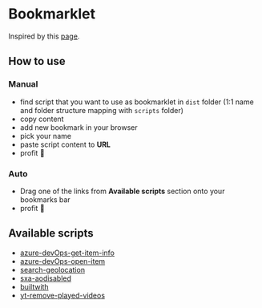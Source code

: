 # Bookmarklet

Inspired by this [page](https://mrcoles.com/bookmarklet/).

## How to use

### Manual

- find script that you want to use as bookmarklet in `dist` folder (1:1 name and folder structure mapping with `scripts` folder)
- copy content
- add new bookmark in your browser
- pick your name
- paste script content to **URL**
- profit 🚀

### Auto

- Drag one of the links from **Available scripts** section onto your bookmarks bar
- profit 🚀

## Available scripts

- <a href="javascript:(function()%7Bvar%20parts=[%22%22];[].forEach.call(document.querySelectorAll(%22.bolt-breadcrumb-container%20%3E%20div%20.bolt-breadcrumb-item%20%3E%20span%20.bolt-breadcrumb-item-text%22),function(a)%7Bparts.push(a.innerText)%7D);var%20path=parts.join(%22/%22);var%20repositoryId=window.dataProviders.data[%22ms.vss-code-web.versioncontrol-viewmodel-data-provider%22].gitRepository.id;var%20commitId=window.dataProviders.data[%22ms.vss-code-web.source-explorer-tree-file-listing-data-provider%22].descriptor.version;var%20obj=%7B%7D;obj.path=path;obj.repositoryId=repositoryId;obj.commitId=commitId;prompt(%22Copy%20object%20JSON%20and%20paste%20into%20mappings%22,JSON.stringify(obj));%7D)()">azure-devOps-get-item-info</a>
- <a href="javascript:(function()%7Bvar%20id=prompt(%22PBI/BUG/TASK%20ID%22,%22%22);if(id.length%3E0)%7Bvar%20url=%22https://dev.azure.com/Sitecore-PD/Products/_workitems/edit/%22+id;window.open(url,%22_blank%22)%7D;%7D)()">azure-devOps-open-item</a>
- <a href="javascript:(function()%7Bwindow.location=window.location+%22&gl=us%22;%7D)()">search-geolocation</a>
- <a href="javascript:(function()%7Bif(window.location.search.length%3E0)%7Bwindow.location.search+=%22&aodisabled=1%22%7Delse%7Bwindow.location.search=%22aodisabled=1%22%7D;%7D)()">sxa-aodisabled</a>
- <a href="javascript:(function()%7Bwindow.open(%22http://builtwith.com/%22+location.host);%7D)()">builtwith</a>
- <a href="javascript:(function()%7B[].forEach.call(document.querySelectorAll(%22ytd-grid-video-renderer%20ytd-thumbnail-overlay-resume-playback-renderer%22),function(a)%7Ba.parentElement.parentElement.parentElement.parentElement.parentElement.remove()%7D);%7D)()">yt-remove-played-videos</a>